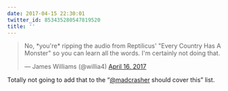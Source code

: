 ```yaml
---
date: 2017-04-15 22:30:01
twitter_id: 853435280547819520
title: ''
---
```


<blockquote class="twitter-tweet"><p lang="en" dir="ltr">No, *you&#39;re* ripping the audio from Reptilicus&#39; &quot;Every Country Has A Monster&quot; so you can learn all the words. I&#39;m certainly not doing that.</p>&mdash; James Williams (@willia4) <a href="https://twitter.com/willia4/status/853403326976851968?ref_src=twsrc%5Etfw">April 16, 2017</a></blockquote>
<script async src="https://platform.twitter.com/widgets.js" charset="utf-8"></script>

Totally not going to add that to the “[@madcrasher](https://twitter.com/madcrasher) should cover this” list.
